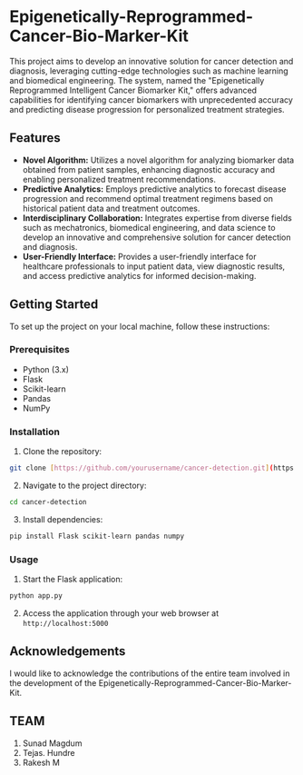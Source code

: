 # Epigenetically-Reprogrammed-Cancer-Bio-Marker-Kit

This project aims to develop an innovative solution for cancer detection and diagnosis, leveraging cutting-edge technologies such as machine learning and biomedical engineering. The system, named the "Epigenetically Reprogrammed Intelligent Cancer Biomarker Kit," offers advanced capabilities for identifying cancer biomarkers with unprecedented accuracy and predicting disease progression for personalized treatment strategies.

## Features

- **Novel Algorithm:** Utilizes a novel algorithm for analyzing biomarker data obtained from patient samples, enhancing diagnostic accuracy and enabling personalized treatment recommendations.
- **Predictive Analytics:** Employs predictive analytics to forecast disease progression and recommend optimal treatment regimens based on historical patient data and treatment outcomes.
- **Interdisciplinary Collaboration:** Integrates expertise from diverse fields such as mechatronics, biomedical engineering, and data science to develop an innovative and comprehensive solution for cancer detection and diagnosis.
- **User-Friendly Interface:** Provides a user-friendly interface for healthcare professionals to input patient data, view diagnostic results, and access predictive analytics for informed decision-making.

## Getting Started

To set up the project on your local machine, follow these instructions:

### Prerequisites

- Python (3.x)
- Flask
- Scikit-learn
- Pandas
- NumPy

### Installation

1. Clone the repository:

```bash
git clone [https://github.com/yourusername/cancer-detection.git](https://github.com/16adity/Epigenetically-Reprogrammed-Cancer-Bio-Marker-Kit.git)
```

2. Navigate to the project directory:

```bash
cd cancer-detection
```

3. Install dependencies:

```bash
pip install Flask scikit-learn pandas numpy
```

### Usage

1. Start the Flask application:

```bash
python app.py
```

2. Access the application through your web browser at `http://localhost:5000`




## Acknowledgements

I would like to acknowledge the contributions of the entire team involved in the development of the Epigenetically-Reprogrammed-Cancer-Bio-Marker-Kit.

## TEAM
1. Sunad Magdum
2. Tejas. Hundre
3. Rakesh M

